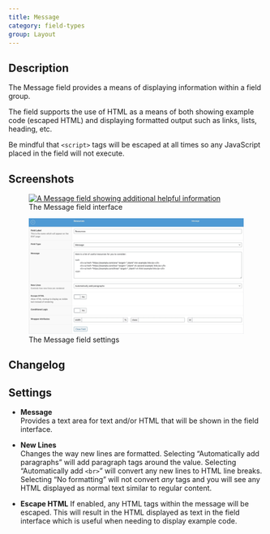 ```yaml
---
title: Message
category: field-types
group: Layout
---
```


## Description
The Message field provides a means of displaying information within a field group.

The field supports the use of HTML as a means of both showing example code (escaped HTML) and displaying formatted 
output such as links, lists, heading, etc. 

Be mindful that `<script>` tags will be escaped at all times so any JavaScript placed in the field will not execute. 

## Screenshots
<div class="gallery">
	<figure>
		<a href="https://raw.githubusercontent.com/AdvancedCustomFields/docs/master/assets/acf-message-field-interface.png">
			<img src="https://raw.githubusercontent.com/AdvancedCustomFields/docs/master/assets/acf-message-field-interface.png" alt="A Message field showing additional helpful information" />
		</a>
		<figcaption>The Message field interface</figcaption>
	</figure>
	<figure>
		<a href="https://raw.githubusercontent.com/AdvancedCustomFields/docs/master/assets/acf-message-field-settings.jpg">
			<img src="https://raw.githubusercontent.com/AdvancedCustomFields/docs/master/assets/acf-message-field-settings.jpg" alt="List of settings shown when creating a Message field" />
		</a>
		<figcaption>The Message field settings</figcaption>
	</figure>
</div>

## Changelog

## Settings
- **Message**  
  Provides a text area for text and/or HTML that will be shown in the field interface.
  
- **New Lines**  
  Changes the way new lines are formatted. Selecting “Automatically add paragraphs” will add paragraph tags around the value. Selecting “Automatically add `<br>`” will convert any new lines to HTML line breaks. Selecting “No formatting” will not convert _any_ tags and you will see any HTML displayed as normal text similar to regular content.
  
- **Escape HTML**
  If enabled, any HTML tags within the message will be escaped. This will result in the HTML displayed as text in the field interface which is useful when needing to display example code. 
